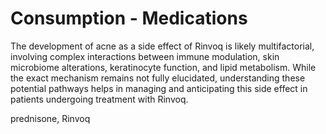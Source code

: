 # Consumption - Medications

The development of acne as a side effect of Rinvoq is likely multifactorial, involving complex interactions between immune modulation, skin microbiome alterations, keratinocyte function, and lipid metabolism. While the exact mechanism remains not fully elucidated, understanding these potential pathways helps in managing and anticipating this side effect in patients undergoing treatment with Rinvoq.

prednisone, Rinvoq
